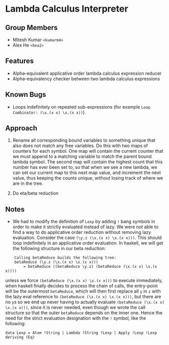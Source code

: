 # Lambda Calculus Interpreter

## Group Members

- Mitesh Kumar `<kumarm4>`
- Alex He `<hea2>`

## Features

- Alpha-equivalent applicative order lambda calculus expression reducer
- Alpha-equivalency checker between two lambda calculus expressions

## Known Bugs

- Loops indefinitely on repeated sub-expressions (for example `Loop Combinator: (\x.(x x) \x.(x x))`).

## Approach

1. Rename all corresponding bound variables to something unique that also does not match any free variables. Do this with two maps of counters for each symbol.
   One map will contain the current counter that we must append to a matching variable to match the parent bound lambda symbol. The second map will contain the highest count that this number has ever been set to, so that when we see a new lambda, we can set our current map to this next map value, and increment the next value, thus keeping the counts unique, without losing track of where we are in the tree.

2. Do eta/beta reduction

## Notes

- We had to modify the definition of `Lexp` by adding `!` bang symbols in order
  to make it strictly evaluated instead of lazy. We were not able to find a way to do applicative
  order reduction without removing lazy evaluation. Consider the case
  `(\y.z (\x.(x x) \x.(x x)))`. This should loop indefinitely in an applicative order evaluation. In haskell, we will get the following structure in our beta reduction:

```
    Calling betaReduce builds the following tree:
    betaReduce (\y.z (\x.(x x) \x.(x x)))
        = betaReduce ((betaReduce \y.z) (betaReduce (\x.(x x) \x.(x x))))
```

unless we force `(betaReduce (\x.(x x) \x.(x x)))` to execute immediately,
when haskell finally decides to process the chain of calls, the entry-point
will be the outermost `betaReduce`, which will then first replace all `y` in
`z` with the lazy eval reference to `(betaReduce (\x.(x x) \x.(x x)))`, but
there are no `y`s so we end up never having to actually evaluate
`(betaReduce (\x.(x x) \x.(x x)))`, since it is never needed, even though we wrote the call structure so that the outer `betaReduce` depends on the inner one.
Hence the need for the strict evaluation designation with the `!` symbol, like
the following:

`data Lexp = Atom !String | Lambda !String !Lexp | Apply !Lexp !Lexp deriving (Eq)`

